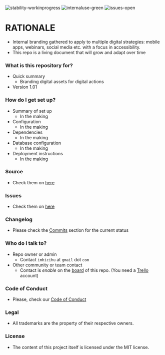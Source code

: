 ![stability-workinprogress](https://img.shields.io/badge/stability-work_in_progress-lightgrey.svg)
![internaluse-green](https://img.shields.io/badge/Internal%20use%3A-stable-green.svg)
![issues-open](https://img.shields.io/badge/issues-open-green.svg)

# RATIONALE #

* Internal branding gathered to apply to multiple digital strategies: mobile apps, webinars, social media etc. with a focus in accessibility.
* This repo is a living document that will grow and adapt over time

### What is this repository for? ###

* Quick summary
    - Branding digital assets for digital actions
* Version 1.01

### How do I get set up? ###

* Summary of set up
    - In the making
* Configuration
    - In the making
* Dependencies
    - In the making
* Database configuration
    - In the making
* Deployment instructions
    - In the making

### Source ###

* Check them on [here](https://bitbucket.org/imhicihu/branding/src)

### Issues ###

* Check them on [here](https://bitbucket.org/imhicihu/branding/issues)

### Changelog ###

* Please check the [Commits](https://bitbucket.org/imhicihu/branding/commits/) section for the current status

### Who do I talk to? ###

* Repo owner or admin
    - Contact `imhicihu` at `gmail` dot `com`
* Other community or team contact
    - Contact is _enable_ on the [board](https://bitbucket.org/imhicihu/branding/addon/trello/trello-board) of this repo. (You need a [Trello](https://trello.com/) account)

### Code of Conduct

* Please, check our [Code of Conduct](https://bitbucket.org/imhicihu/branding/src/master/code_of_conduct.md)


### Legal ###

* All trademarks are the property of their respective owners.

### License ###

* The content of this project itself is licensed under the MIT license.
